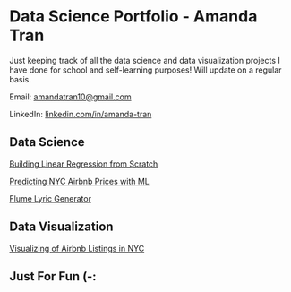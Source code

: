 # Data Science Portfolio - Amanda Tran
Just keeping track of all the data science and data visualization projects I have done for school and self-learning purposes! Will update on a regular basis. 

Email: amandatran10@gmail.com

LinkedIn: [linkedin.com/in/amanda-tran](https://www.linkedin.com/in/amanda-tran/)

## Data Science  
[Building Linear Regression from Scratch](https://github.com/juliandavis7/401_Project1)

[Predicting NYC Airbnb Prices with ML](https://github.com/atran163/airbnb_exploration/blob/master/Machine_Learning.ipynb)

[Flume Lyric Generator](https://github.com/atran163/flume_webscraping/blob/master/flume_markov.ipynb)

## Data Visualization 
[Visualizing of Airbnb Listings in NYC](https://github.com/atran163/airbnb_exploration/blob/master/Data_Exploration.ipynb)





## Just For Fun (-: 


